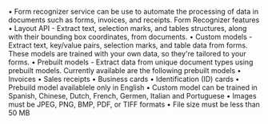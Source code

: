 • Form recognizer service can be use to automate the processing of data in documents such as forms, invoices, and receipts. Form Recognizer features
• Layout API - Extract text, selection marks, and tables structures, along with their bounding box coordinates, from documents. 
• Custom models - Extract text, key/value pairs, selection marks, and table data from forms. These models are trained with your own data, so they're tailored to your forms.
• Prebuilt models - Extract data from unique document types using prebuilt models. Currently available are the following prebuilt models
• Invoices 
• Sales receipts 
• Business cards 
• Identification (ID) cards
• Prebuild model availablele only in English 
• Custom model can be trained in Spanish, Chinese, Dutch, French, Germen, Italian and Portuguese • Images must be JPEG, PNG, BMP, PDF, or TIFF formats
• File size must be less than 50 MB